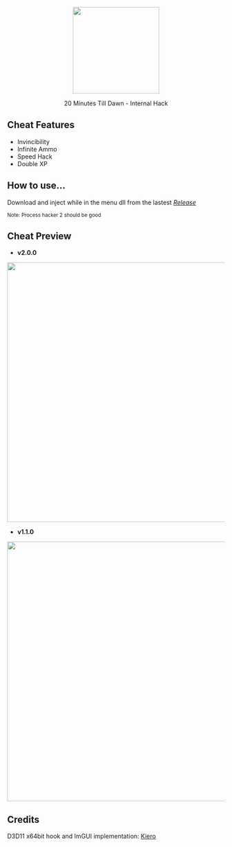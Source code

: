 <p align="center">
  <img src="https://user-images.githubusercontent.com/87567996/179534245-c0f3a445-8310-43b2-8cd9-d4d65cee8c63.jpg" width="200">
</p>

<p align="center">20 Minutes Till Dawn - Internal Hack</p>

## Cheat Features

- Invincibility
- Infinite Ammo
- Speed Hack
- Double XP

## How to use...

Download and inject while in the menu dll from the lastest [_Release_](https://github.com/marcoigorr/20MTD-igorr/releases/tag/1.1.0)

<p align="left"><sub>Note: Process hacker 2 should be good</sub></p>

## Cheat Preview

- **v2.0.0**

<p align="center">
  <img src="https://user-images.githubusercontent.com/87567996/180302404-f6f6dbb7-f6e0-44c1-9d94-fe24916c8fb4.jpg" width="600">
</p>

- **v1.1.0**

<p align="center">
  <img src="https://user-images.githubusercontent.com/87567996/180062952-c23f01fa-fb2d-4ce1-b41d-fc5a1096966e.JPG" width="600">
</p>

## Credits

D3D11 x64bit hook and ImGUI implementation: [Kiero](https://github.com/rdbo/ImGui-DirectX-11-Kiero-Hook)
